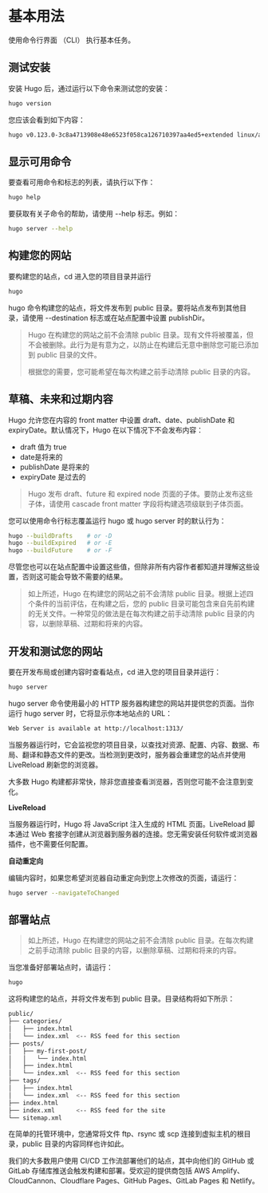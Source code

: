 # 基本用法
使用命令行界面 （CLI） 执行基本任务。

## 测试安装
安装 Hugo 后，通过运行以下命令来测试您的安装：
```bash
hugo version
```
您应该会看到如下内容：
```bash
hugo v0.123.0-3c8a4713908e48e6523f058ca126710397aa4ed5+extended linux/amd64 BuildDate=2024-02-19T16:32:38Z VendorInfo=gohugoio
```

## 显示可用命令
要查看可用命令和标志的列表，请执行以下作：
```bash
hugo help
```
要获取有关子命令的帮助，请使用 --help 标志。例如：
```bash
hugo server --help
```

## 构建您的网站
要构建您的站点，cd 进入您的项目目录并运行
```bash
hugo
```
hugo 命令构建您的站点，将文件发布到 public 目录。要将站点发布到其他目录，请使用 --destination 标志或在站点配置中设置 publishDir。

> Hugo 在构建您的网站之前不会清除 public 目录。现有文件将被覆盖，但不会被删除。此行为是有意为之，以防止在构建后无意中删除您可能已添加到 public 目录的文件。
> 
> 根据您的需要，您可能希望在每次构建之前手动清除 public 目录的内容。

## 草稿、未来和过期内容
Hugo 允许您在内容的 front matter 中设置 draft、date、publishDate 和 expiryDate。默认情况下，Hugo 在以下情况下不会发布内容：
- draft 值为 true
- date是将来的
- publishDate 是将来的
- expiryDate 是过去的

> Hugo 发布 draft、future 和 expired node 页面的子体。要防止发布这些子体，请使用 cascade front matter 字段将构建选项级联到子体页面。

您可以使用命令行标志覆盖运行 hugo 或 hugo server 时的默认行为：
```bash
hugo --buildDrafts    # or -D
hugo --buildExpired   # or -E
hugo --buildFuture    # or -F
```
尽管您也可以在站点配置中设置这些值，但除非所有内容作者都知道并理解这些设置，否则这可能会导致不需要的结果。

> 如上所述，Hugo 在构建您的网站之前不会清除 public 目录。根据上述四个条件的当前评估，在构建之后，您的 public 目录可能包含来自先前构建的无关文件。一种常见的做法是在每次构建之前手动清除 public 目录的内容，以删除草稿、过期和将来的内容。

## 开发和测试您的网站
要在开发布局或创建内容时查看站点，cd 进入您的项目目录并运行：
```bash
hugo server
```
hugo server 命令使用最小的 HTTP 服务器构建您的网站并提供您的页面。当你运行 hugo server 时，它将显示你本地站点的 URL：
```bash
Web Server is available at http://localhost:1313/
```

当服务器运行时，它会监视您的项目目录，以查找对资源、配置、内容、数据、布局、翻译和静态文件的更改。当检测到更改时，服务器会重建您的站点并使用 LiveReload 刷新您的浏览器。

大多数 Hugo 构建都非常快，除非您直接查看浏览器，否则您可能不会注意到变化。

**LiveReload**

当服务器运行时，Hugo 将 JavaScript 注入生成的 HTML 页面。LiveReload 脚本通过 Web 套接字创建从浏览器到服务器的连接。您无需安装任何软件或浏览器插件，也不需要任何配置。

**自动重定向**

编辑内容时，如果您希望浏览器自动重定向到您上次修改的页面，请运行：
```bash
hugo server --navigateToChanged
```
## 部署站点
>如上所述，Hugo 在构建您的网站之前不会清除 public 目录。在每次构建之前手动清除 public 目录的内容，以删除草稿、过期和将来的内容。

当您准备好部署站点时，请运行：
```bash
hugo
```
这将构建您的站点，并将文件发布到 public 目录。目录结构将如下所示：
```bash
public/
├── categories/
│   ├── index.html
│   └── index.xml  <-- RSS feed for this section
├── posts/
│   ├── my-first-post/
│   │   └── index.html
│   ├── index.html
│   └── index.xml  <-- RSS feed for this section
├── tags/
│   ├── index.html
│   └── index.xml  <-- RSS feed for this section
├── index.html
├── index.xml      <-- RSS feed for the site
└── sitemap.xml
```
在简单的托管环境中，您通常将文件 ftp、rsync 或 scp 连接到虚拟主机的根目录，public 目录的内容同样也许如此。

我们的大多数用户使用 CI/CD 工作流部署他们的站点，其中向他们的 GitHub 或 GitLab 存储库推送会触发构建和部署。受欢迎的提供商包括 AWS Amplify、CloudCannon、Cloudflare Pages、GitHub Pages、GitLab Pages 和 Netlify。